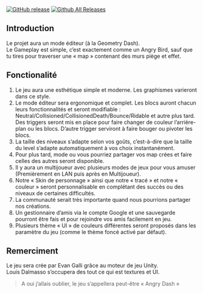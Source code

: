 [![GitHub release](https://img.shields.io/github/release/06-Games/Angry-Dash.svg?label=Dernière%20Version&style=for-the-badge&colorB=1183C6)](https://github.com/06-Games/Angry-Dash/releases/latest)
[![Github All Releases](https://img.shields.io/github/downloads/06-Games/Angry-Dash/total.svg?style=for-the-badge&label=Téléchargement&logo=github&colorA=b5b9bd&colorB=cbcbcb)](https://github.com/06-Games/Angry-Dash/releases)
<!--[![Github All Releases](https://img.shields.io/badge/%C3%A9galement%20disponible-sur%20Aptoide-orange.svg?style=for-the-badge)]()-->

## Introduction
Le projet aura un mode éditeur (à la Geometry Dash). <br/>
Le Gameplay est simple, c’est exactement comme un Angry Bird, sauf que tu tires pour traverser une « map » contenant des murs piège et effet.

## Fonctionalité
1. Le jeu aura une esthétique simple et moderne. Les graphismes varieront dans ce style.
2. Le mode éditeur sera ergonomique et complet. Les blocs auront chacun leurs fonctionnalités et seront modifiable : Neutral/Collisioned/CollisionedDeath/Bounce/Ridable et autre plus tard. Des triggers seront mis en place pour faire changer de couleur l’arrière-plan ou les blocs. D’autre trigger serviront à faire bouger ou pivoter les blocs.
3. La taille des niveaux s’adapte selon vos goûts, c’est-à-dire que la taille du level s’adapte automatiquement à vos choix instantanément.
4. Pour plus tard, mode ou vous pourriez partager vos map crées et faire celles des autres seront disponible.
5. Il y aura un multijoueur avec plusieurs modes de jeux pour vous amuser (Premièrement en LAN puis après en Multijoueur).
6. Notre « Skin de personnage » ainsi que notre « tracé » et notre « couleur » seront personnalisable en complétant des succès ou des niveaux de certaines difficultés.
7. La communauté serait très importante quand nous pourrions partager nos créations.
8. Un gestionnaire d’amis via le compte Google et une sauvegarde pourront être fais et pour rejoindre vos amis facilement en jeu.
9. Plusieurs thème « UI » de couleurs différentes seront proposés dans les paramètre du jeu (comme le thème foncé activé par défaut).

## Remerciment
Le jeu sera crée par Evan Galli grâce au moteur de jeu Unity. <br/>
Louis Dalmasso s’occupera des tout ce qui est textures et UI. <br/>

> A oui j’allais oublier, le jeu s’appellera peut-être « Angry Dash »
